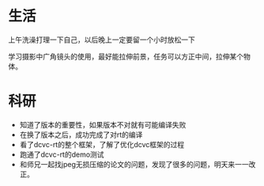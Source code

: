 # 生活
上午洗澡打理一下自己，以后晚上一定要留一个小时放松一下

学习摄影中广角镜头的使用，最好能拉伸前景，任务可以方正中间，拉伸某个物体。

# 科研
- 知道了版本的重要性，如果版本不对就有可能编译失败
- 在换了版本之后，成功完成了对rt的编译
- 看了dcvc-rt的整个框架，了解了优化dcvc框架的过程
- 跑通了dcvc-rt的demo测试
- 和师兄一起找jpeg无损压缩的论文的问题，发现了很多的问题，明天来一一改正。